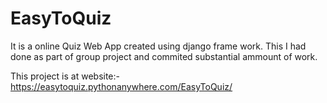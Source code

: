 # EasyToQuiz

It is a online Quiz Web App created using django frame work.
This I had done as part of group project and commited substantial ammount of work.

This project is at website:- https://easytoquiz.pythonanywhere.com/EasyToQuiz/
